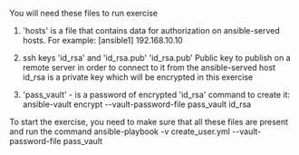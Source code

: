You will need these files to run exercise

1) 'hosts' is a file that contains data for authorization on ansible-served hosts. For example:
[ansible1]
192.168.10.10

2) ssh keys 'id_rsa' and 'id_rsa.pub'
'id_rsa.pub' Public key to publish on a remote server in order to connect to it from the ansible-served host
id_rsa is a private key which will be encrypted in this exercise

3) 'pass_vault' - is a password of encrypted 'id_rsa'
command to create it:
ansible-vault encrypt --vault-password-file pass_vault id_rsa

To start the exercise, you need to make sure that all these files are present and run the command
ansible-playbook -v create_user.yml --vault-password-file pass_vault


